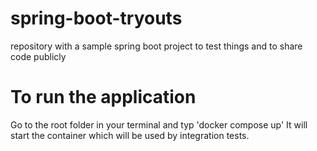 # spring-boot-tryouts
repository with a sample spring boot project to test things and to share code publicly


# To run the application
Go to the root folder in your terminal and typ 'docker compose up'
It will start the container which will be used by integration tests.